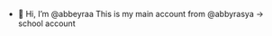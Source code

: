 - 👋 Hi, I’m @abbeyraa
  This is my main account from @abbyrasya -> school account

<!---
abbeyraa/abbeyraa is a ✨ special ✨ repository because its `README.md` (this file) appears on your GitHub profile.
You can click the Preview link to take a look at your changes.
--->
